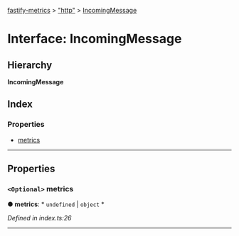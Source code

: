 [fastify-metrics](../README.md) > ["http"](../modules/_http_.md) > [IncomingMessage](../interfaces/_http_.incomingmessage.md)

# Interface: IncomingMessage

## Hierarchy

**IncomingMessage**

## Index

### Properties

* [metrics](_http_.incomingmessage.md#metrics)

---

## Properties

<a id="metrics"></a>

### `<Optional>` metrics

**● metrics**: * `undefined` &#124; `object`
*

*Defined in index.ts:26*

___

